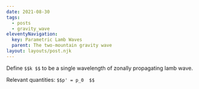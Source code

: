 ```yaml
---
date: 2021-08-30
tags:
  - posts
  - gravity_wave
eleventyNavigation:
  key: Parametric Lamb Waves 
  parent: The two-mountain gravity wave
layout: layouts/post.njk
---
```


Define `$$k $$` to be a single wavelength of zonally propagating lamb wave.

Relevant quantities: `$$p' = p_0  $$`






